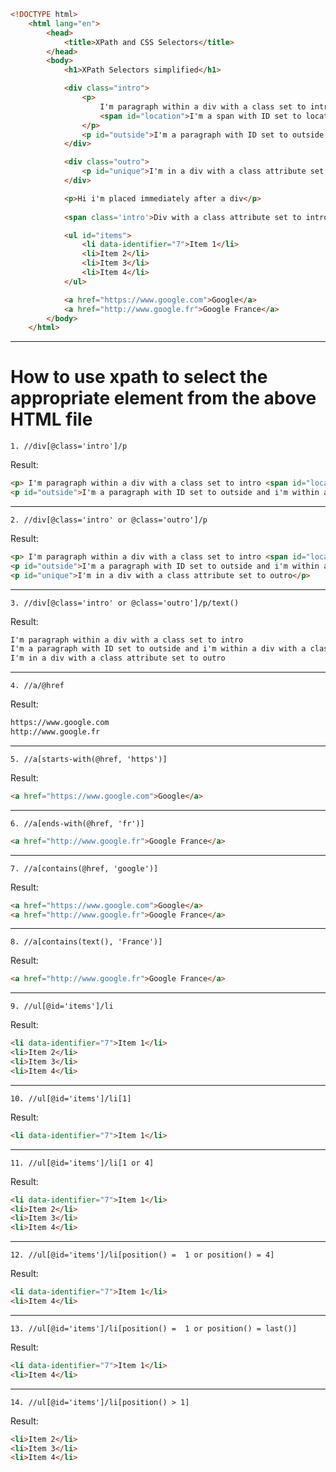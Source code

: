```html
<!DOCTYPE html>
    <html lang="en">
        <head>
            <title>XPath and CSS Selectors</title>
        </head>
        <body>
            <h1>XPath Selectors simplified</h1>

            <div class="intro">
                <p>
                    I'm paragraph within a div with a class set to intro
                    <span id="location">I'm a span with ID set to location and i'm within a paragraph</span>
                </p>
                <p id="outside">I'm a paragraph with ID set to outside and i'm within a div with a class set to intro</p>
            </div>

            <div class="outro">
                <p id="unique">I'm in a div with a class attribute set to outro</p>
            </div>

            <p>Hi i'm placed immediately after a div</p>
            
            <span class='intro'>Div with a class attribute set to intro</span>

            <ul id="items">
                <li data-identifier="7">Item 1</li>
                <li>Item 2</li>
                <li>Item 3</li>
                <li>Item 4</li>
            </ul>

            <a href="https://www.google.com">Google</a>
            <a href="http://www.google.fr">Google France</a>
        </body>
    </html>

```

---

# How to use xpath to select the appropriate element from the above HTML file    

```
1. //div[@class='intro']/p
```
Result:

```html
<p> I'm paragraph within a div with a class set to intro <span id="location">I'm a span with ID set to location and i'm within a paragraph</span> </p>
<p id="outside">I'm a paragraph with ID set to outside and i'm within a div with a class set to intro</p>
```

---

```
2. //div[@class='intro' or @class='outro']/p
```
Result:

```html
<p> I'm paragraph within a div with a class set to intro <span id="location">I'm a span with ID set to location and i'm within a paragraph</span> </p>
<p id="outside">I'm a paragraph with ID set to outside and i'm within a div with a class set to intro</p>
<p id="unique">I'm in a div with a class attribute set to outro</p>
```

---

```
3. //div[@class='intro' or @class='outro']/p/text()
```

Result:

```html
I'm paragraph within a div with a class set to intro
I'm a paragraph with ID set to outside and i'm within a div with a class set to intro
I'm in a div with a class attribute set to outro
```

---

```
4. //a/@href
```
Result:

```html
https://www.google.com
http://www.google.fr
```

---

```
5. //a[starts-with(@href, 'https')]
```

Result:

```html
<a href="https://www.google.com">Google</a>
```

---

```
6. //a[ends-with(@href, 'fr')]
```

```html
<a href="http://www.google.fr">Google France</a>
```

---


```
7. //a[contains(@href, 'google')]
```

Result: 

```html
<a href="https://www.google.com">Google</a>
<a href="http://www.google.fr">Google France</a>
```

---

```
8. //a[contains(text(), 'France')]
```
Result:

```html
<a href="http://www.google.fr">Google France</a>
```

---

```
9. //ul[@id='items']/li
```
Result:

```html
<li data-identifier="7">Item 1</li>
<li>Item 2</li>
<li>Item 3</li>
<li>Item 4</li>
```

---

```
10. //ul[@id='items']/li[1]
```

Result:

```html
<li data-identifier="7">Item 1</li>
```

---

```
11. //ul[@id='items']/li[1 or 4]
```
Result:

```html
<li data-identifier="7">Item 1</li>
<li>Item 2</li>
<li>Item 3</li>
<li>Item 4</li>
```

---

```
12. //ul[@id='items']/li[position() =  1 or position() = 4]
```
Result:

```html
<li data-identifier="7">Item 1</li>
<li>Item 4</li>
```

---

```
13. //ul[@id='items']/li[position() =  1 or position() = last()]
```

Result:

```html
<li data-identifier="7">Item 1</li>
<li>Item 4</li>
```

---

```
14. //ul[@id='items']/li[position() > 1]
```
Result:

```html
<li>Item 2</li>
<li>Item 3</li>
<li>Item 4</li>
```